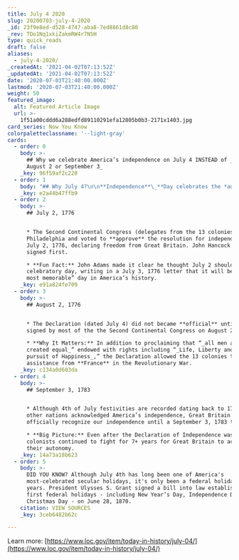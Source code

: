 ```yaml
---
title: July 4 2020
slug: 20200703-july-4-2020
_id: 23f9e8ed-d528-4747-aba8-7ed8861d8c80
_rev: TDo1Nq1xkiZakmRW4r7N5H
type: quick_reads
draft: false
aliases:
  - july-4-2020/
_createdAt: '2021-04-02T07:13:52Z'
_updatedAt: '2021-04-02T07:13:52Z'
date: '2020-07-03T21:40:00.000Z'
lastmod: '2020-07-03T21:40:00.000Z'
weight: 50
featured_image:
  alt: Featured Article Image
  url: >-
    1f51a00cddd6a288edfd89110291efa12805b0b3-2171x1403.jpg
card_series: Now You Know
colorpaletteclassname: '--light-gray'
cards:
  - order: 0
    body: >-
      ## Why we celebrate America’s independence on July 4 INSTEAD of _July 2,
      August 2 or September 3_
    _key: 96f59af2c220
  - order: 1
    body: "## Why July 4?\n\n**Independence**\_**Day celebrates the *adoption* of the Declaration of Independence — not its signing.**\n\nDuring the summer of 1776. the Second Continental Congress was busy at work:\n\n* **voted** for independence on July 2\n* **adopted** the Declaration of Independence on July 4\n* **signed** the document on August 2"
    _key: e2a44b47ffb9
  - order: 2
    body: >-
      ## July 2, 1776


      * The Second Continental Congress (delegates from the 13 colonies) met in
      Philadelphia and voted to **approve** the resolution for independence on
      July 2, 1776, declaring freedom from Great Britain. John Hancock later
      signed first.

      * **Fun Fact:** John Adams made it clear he thought July 2 should be the
      celebratory day, writing in a July 3, 1776 letter that it will become “the
      most memorable” day in America’s history.
    _key: e91a824fe709
  - order: 3
    body: >-
      ## August 2, 1776


      * The Declaration (dated July 4) did not became **official** until it was
      signed by most of the the Second Continental Congress on August 2, 1776.

      * **Why It Matters:** In addition to proclaiming that “_all men are
      created equal_” endowed with rights including “_Life, Liberty and the
      pursuit of Happiness_,” the Declaration allowed the 13 colonies to secure
      assistance from **France** in the Revolutionary War.
    _key: c134a0d603da
  - order: 4
    body: >-
      ## September 3, 1783


      * Although 4th of July festivities are recorded dating back to 1777, and
      other nations acknowledged America’s independence, Great Britain did not
      officially recognize our independence until a September 3, 1783 treaty.

      * **Big Picture:** Even after the Declaration of Independence was signed,
      colonists continued to fight for 7+ years for Great Britain to acknowledge
      their autonomy.
    _key: 14a73a18b623
  - order: 5
    body: >-
      DID YOU KNOW? Although July 4th has long been one of America's
      most-celebrated secular holidays, it's only been a federal holiday for 150
      years. President Ulysses S. Grant signed a bill into law establishing the
      first federal holidays - including New Year’s Day, Independence Day, and
      Christmas Day - on June 28, 1870.
    citation: VIEW SOURCES
    _key: 3ceb6482b62c

---
```

Learn more: [https://www.loc.gov/item/today-in-history/july-04/](https://www.loc.gov/item/today-in-history/july-04/)